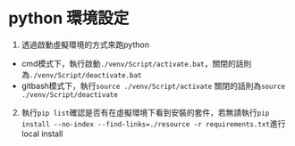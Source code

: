 # python 環境設定

1. 透過啟動虛擬環境的方式來跑python
-  cmd模式下，執行啟動`./venv/Script/activate.bat`，關閉的話則為`./venv/Script/deactivate.bat`
- gitbash模式下，執行`source ./venv/Script/activate` 關閉的話則為`source ./venv/Script/deactivate`

2. 執行`pip list`確認是否有在虛擬環境下看到安裝的套件，若無請執行`pip install --no-index --find-links=./resource -r requirements.txt`進行local install